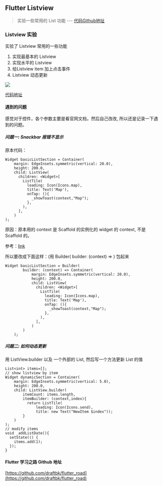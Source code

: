 ## Flutter Listview
> 实验一些常用的 List 功能 --- [代码Github地址](https://github.com/draftbk/flutter_road/blob/master/flutter_road_widgets/lib/days/Day4.dart)

### Listview 实验

实验了 Listview 常用的一些功能

1. 实现最基本的 Listview
2. 实现水平的 Listview
3. 给Listview item 加上点击事件
4. Listview 动态更新


![](https://github.com/draftbk/Blog_Resource/blob/master/Flutter/picture/flutter_load_listview.gif)

[代码地址](https://github.com/draftbk/flutter_road/blob/master/flutter_road_widgets/lib/days/Day4.dart)

#### 遇到的问题

感觉对于控件，各个参数主要是看官网文档，然后自己改改, 所以还是记录一下遇到的问题。

##### 问题一: Snackbar 报错不显示

原本代码：

```
Widget basicListSection = Container(
    margin: EdgeInsets.symmetric(vertical: 20.0),
    height: 200.0,
    child: ListView(
      children: <Widget>[
        ListTile(
          leading: Icon(Icons.map),
          title: Text('Map'),
          onTap: (){
            _showToast(context,"Map");
          },
        ),
      ],
    )
);
```

原因：原本用的 context 是 Scaffold 的实例化的 widget 的 context, 不是 Scaffold 的。

参考：[link](https://stackoverflow.com/questions/51304568/scaffold-of-called-with-a-context-that-does-not-contain-a-scaffold/51304732)

所以要改成下面这样：(用 Builder(
        builder: (context) => ) 包起来

```
Widget basicListSection = Builder(
        builder: (context) => Container(
            margin: EdgeInsets.symmetric(vertical: 20.0),
            height: 200.0,
            child: ListView(
              children: <Widget>[
                ListTile(
                  leading: Icon(Icons.map),
                  title: Text('Map'),
                  onTap: (){
                    _showToast(context,"Map");
                  },
                ),
              ],
            )
        )
    );
```

##### 问题二: 如何动态更新
用 ListView.builder 以及  一个外部的 List<int>, 然后写一个方法更新 List 的值

```
List<int> items=[];
// show listview by item
Widget dynamicSection = Container(
    margin: EdgeInsets.symmetric(vertical: 5.0),
    height: 200.0,
    child: ListView.builder(
        itemCount: items.length,
        itemBuilder: (context,index){
          return ListTile(
              leading: Icon(Icons.send),
              title: new Text("NewItem $index"));
        }
    )
);
// modify items
void _addListDate(){
  setState(() {
    items.add(1);
  });
}
```

#### Flutter 学习之路 Github 地址

[https://github.com/draftbk/flutter_road](https://github.com/draftbk/flutter_road)










